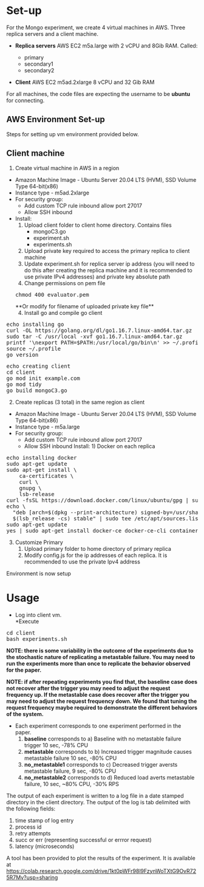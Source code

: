 # Set-up

For the Mongo experiment, we create 4 virtual machines in AWS.  Three replica servers and a client machine.  
* **Replica servers**  AWS EC2 m5a.large with 2 vCPU and 8Gib RAM. Called:
    * primary
    * secondary1
    * secondary2

* **Client** AWS EC2 m5ad.2xlarge 8 vCPU and 32 Gib RAM
 
 For all machines, the code files are expecting the username to be **ubuntu** for connecting.  
 
 
## AWS Environment Set-up ##
Steps for setting up vm environment provided below. 

 
## Client machine
1. Create virtual machine in AWS in a region
 * Amazon Machine Image - Ubuntu Server 20.04 LTS (HVM), SSD Volume Type 64-bit(x86)
 * Instance type - m5ad.2xlarge
 * For security group:
    * Add custom TCP rule inbound allow port 27017
	* Allow SSH inbound
 * Install:  
    1. Upload client folder to client home directory. Contains files
        * mongoC3.go
	   * experiment.sh
        * experiments.sh
    2. Upload private key required to access the primary replica to client machine 
    3. Update experiment.sh for replica server ip address (you will need to do this after creating the replica machine and it is recommended to use private IPv4 addresses) and private key absolute path
	3. Change permissions on pem file
	<pre>chmod 400 evaluator.pem</pre> **Or modify for filename of uploaded private key file**
    4. Install go and compile go client
                
<pre>echo installing go
curl -OL https://golang.org/dl/go1.16.7.linux-amd64.tar.gz
sudo tar -C /usr/local -xvf go1.16.7.linux-amd64.tar.gz
printf '\nexport PATH=$PATH:/usr/local/go/bin\n' >> ~/.profile
source ~/.profile
go version
</pre>

<pre>echo creating client
cd client
go mod init example.com
go mod tidy
go build mongoC3.go
</pre>

2. Create replicas (3 total) in the same region as client
* Amazon Machine Image - Ubuntu Server 20.04 LTS (HVM), SSD Volume Type 64-bit(x86)
* Instance type - m5a.large
 * For security group:
    * Add custom TCP rule inbound allow port 27017
	* Allow SSH inbound
	Install: 1) Docker on each replica

<pre>
echo installing docker
sudo apt-get update
sudo apt-get install \
    ca-certificates \
    curl \
    gnupg \
    lsb-release
curl -fsSL https://download.docker.com/linux/ubuntu/gpg | sudo gpg --dearmor -o /usr/share/keyrings/docker-archive-keyring.gpg
echo \
  "deb [arch=$(dpkg --print-architecture) signed-by=/usr/share/keyrings/docker-archive-keyring.gpg] https://download.docker.com/linux/ubuntu \
  $(lsb_release -cs) stable" | sudo tee /etc/apt/sources.list.d/docker.list > /dev/null
sudo apt-get update
yes | sudo apt-get install docker-ce docker-ce-cli containerd.io
</pre>

3. Customize Primary
    1. Upload primary folder to home directory of primary replica
	2. Modify config.js for the ip addresses of each replica. It is recommended to use the private Ipv4 address


Environment is now setup



# Usage

* Log into client vm.  
*Execute 
<pre>cd client
bash experiments.sh</pre>

**NOTE: there is some variability in the outcome of the experiments due to the stochastic nature of replicating a metastable failure. You may need to run the experiments more than once to replicate the behavior observed for the paper.**

**NOTE: if after repeating experiments you find that, the baseline case does not recover after the trigger you may need to adjust the request frequency up. If the metastable case does recover after the trigger you may need to adjust the request frequency down. We found that tuning the request frequency maybe required to demonstrate the different behaviors of the system.**



*  Each experiment corresponds to one experiment performed in the paper.
    1. **baseline** corresponds to  a) Baseline with no metastable failure trigger 10 sec, -78% CPU
    1. **metastable** corresponds to b) Increased trigger magnitude causes metastable failure 10 sec, -80% CPU
    1. **no_metastable1** corresponds to c) Decreased trigger aversts metastable failure, 9 sec, -80% CPU
    1. **no_metastable2** corresponds to d) Reduced load averts metastable failure, 10 sec, ~80% CPU, -30% RPS

The output of each experiment is written to a log file in a date stamped directory in the client directory.  The output of the log is tab delimited with the following fields:
1. time stamp of log entry
1. process id
1. retry attempts
1. succ or err (representing successful or errror request)
1. latency (microseconds)

A tool has been provided to plot the results of the experiment. It is available at https://colab.research.google.com/drive/1kt0pWFr98l9FzynWoTXtG9OvR725R7Mv?usp=sharing
